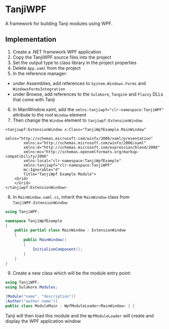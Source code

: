# TanjiWPF
A framework for building Tanji modules using WPF.

## Implementation

1. Create a .NET framework WPF application
2. Copy the TanjiWPF source files into the project
3. Set the output type to class library in the project properties
4. Delete `App.xaml` from the project
5. In the reference manager:
* under Assemblies, add references to `System.Windows.Forms` and `WindowsFormsIntegration`
* under Browse, add references to the `Sulakore`, `Tangine` and `Flazzy` DLLs that come with Tanji
6. In MainWindow.xaml, add the `xmlns:tanjiwpf="clr-namespace:TanjiWPF"` attribute to the root `Window` element
7. Then change the `Window` element to `tanjiwpf:ExtensionWindow`
```xaml
<tanjiwpf:ExtensionWindow x:Class="TanjiWpfExample.MainWindow"
        xmlns="http://schemas.microsoft.com/winfx/2006/xaml/presentation"
        xmlns:x="http://schemas.microsoft.com/winfx/2006/xaml"
        xmlns:d="http://schemas.microsoft.com/expression/blend/2008"
        xmlns:mc="http://schemas.openxmlformats.org/markup-compatibility/2006"
        xmlns:local="clr-namespace:TanjiWpfExample"
        xmlns:tanjiwpf="clr-namespace:TanjiWPF"
        mc:Ignorable="d"
        Title="TanjiWpf Example Module">
    <Grid>
    </Grid>
</tanjiwpf:ExtensionWindow>
```
8. In `MainWindow.xaml.cs`, inherit the `MainWindow` class from `TanjiWPF.ExtensionWindow`
```cs
using TanjiWPF;

namespace TanjiWpfExample
{
    public partial class MainWindow : ExtensionWindow
    {
        public MainWindow()
        {
            InitializeComponent();
        }
    }
}
```
9. Create a new class which will be the module entry point:
```cs
using TanjiWPF;
using Sulakore.Modules;

[Module("name", "description")]
[Author("author name")]
public class ModuleMain : WpfModuleLoader<MainWindow> { }
```
Tanji will then load this module and the `WpfModuleLoader` will create and display the WPF application window
